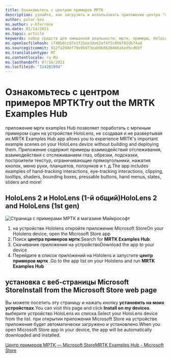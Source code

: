 ```yaml
---
title: Ознакомьтесь с центром примеров МРТК
description: узнайте, как загрузить и использовать приложение центра "примеры смешанной реальности набор средств" на устройствах HoloLens.
author: polar-kev
ms.author: v-hferrone
ms.date: 01/14/2021
ms.topic: article
keywords: набор средств для смешанной реальности, мртк, примеры, HoloLens, HoloLens 2, шейдеры, подсказки, взаимодействие с руки, обрезка, ограничивающие прямоугольники, кнопки, меню руки, планшет, ползунок
ms.openlocfilehash: c748b0cc87e1f25ee3de62ef4f5c056f82db74ad
ms.sourcegitcommit: 912fa204ef79e9b973eab9b862846ba5ed5cd69f
ms.translationtype: MT
ms.contentlocale: ru-RU
ms.lasthandoff: 07/16/2021
ms.locfileid: "114281904"
---
```

# <a name="try-out-the-mrtk-examples-hub"></a><span data-ttu-id="e35b5-104">Ознакомьтесь с центром примеров МРТК</span><span class="sxs-lookup"><span data-stu-id="e35b5-104">Try out the MRTK Examples Hub</span></span>

<span data-ttu-id="e35b5-105">приложение мртк examples Hub позволяет поработать с мрткным примером сцен на устройстве HoloLens, не создавая и не развертывая их.</span><span class="sxs-lookup"><span data-stu-id="e35b5-105">MRTK Examples Hub app allows you to experience MRTK's important example scenes on your HoloLens device without building and deploying them.</span></span> <span data-ttu-id="e35b5-106">Приложение содержит примеры взаимодействий отслеживания, взаимодействия с отслеживанием глаз, обрезки, подсказки, построители текстур, ограничивающие прямоугольники, нажатия кнопок, меню руки, планшетов, ползунков и т. д.</span><span class="sxs-lookup"><span data-stu-id="e35b5-106">The app includes examples of hand-tracking interactions, eye-tracking interactions, clipping, tooltips, shaders, bounding boxes, pressable buttons, hand menus, slates, sliders and more!</span></span>

## <a name="hololens-2-and-hololens-1st-gen"></a><span data-ttu-id="e35b5-107">HoloLens 2 и HoloLens (1-й общий)</span><span class="sxs-lookup"><span data-stu-id="e35b5-107">HoloLens 2 and HoloLens (1st gen)</span></span>
![Страница с примерами МРТК в магазине Майкрософт](features/images/examples-hub/ExamplesHubStore.jpg)

1. <span data-ttu-id="e35b5-109">на устройстве Hololens откройте приложение Microsoft Store</span><span class="sxs-lookup"><span data-stu-id="e35b5-109">On your Hololens device, open the Microsoft Store app</span></span>
2. <span data-ttu-id="e35b5-110">Поиск **центра примеров мртк**:</span><span class="sxs-lookup"><span data-stu-id="e35b5-110">Search for **MRTK Examples Hub**:</span></span>
3. <span data-ttu-id="e35b5-111">Скачивание приложения на устройство</span><span class="sxs-lookup"><span data-stu-id="e35b5-111">Download the app to your device</span></span>
4. <span data-ttu-id="e35b5-112">Перейдите в список приложений на Hololens и запустите **центр примеров мртк** .</span><span class="sxs-lookup"><span data-stu-id="e35b5-112">Go to the app list on your Hololens and run **MRTK Examples Hub**</span></span>

## <a name="install-from-the-microsoft-store-web-page"></a><span data-ttu-id="e35b5-113">установка с веб-страницы Microsoft Store</span><span class="sxs-lookup"><span data-stu-id="e35b5-113">Install from the Microsoft Store web page</span></span>

<span data-ttu-id="e35b5-114">Вы можете посетить эту страницу и нажать кнопку **установить на моих устройствах**.</span><span class="sxs-lookup"><span data-stu-id="e35b5-114">You can visit this page and click **Install on my devices**.</span></span> <span data-ttu-id="e35b5-115">выберите устройство HoloLens из списка.</span><span class="sxs-lookup"><span data-stu-id="e35b5-115">Select your HoloLens device from the list.</span></span> <span data-ttu-id="e35b5-116">при открытии приложения Microsoft Store на устройстве приложение будет автоматически загружено и установлено.</span><span class="sxs-lookup"><span data-stu-id="e35b5-116">When you open Microsoft Store app in your device, the app will be automatically downloaded and installed.</span></span>

[<span data-ttu-id="e35b5-117">Центр примеров МРТК — Microsoft Store</span><span class="sxs-lookup"><span data-stu-id="e35b5-117">MRTK Examples Hub - Microsoft Store</span></span>](https://www.microsoft.com/p/mrtk-examples-hub/9mv8c39l2sj4)


